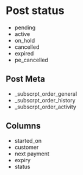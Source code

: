 # Post status

- pending
- active
- on_hold
- cancelled
- expired
- pe_cancelled

## Post Meta

- \_subscrpt_order_general
- \_subscrpt_order_history
- \_subscrpt_order_activity

## Columns

- started_on
- customer
- next payment
- expiry
- status
